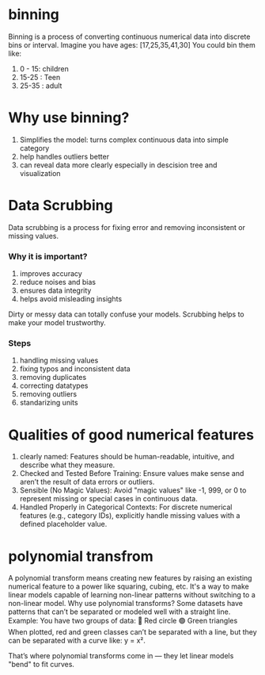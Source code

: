 # binning
Binning is a process of converting continuous numerical data into discrete bins or interval. Imagine you have ages: [17,25,35,41,30]
You could bin them like:
1. 0 - 15: children
2. 15-25 : Teen
3. 25-35 : adult

# Why use binning?
1. Simplifies the model: turns complex continuous data into simple category
2. help handles outliers better
3. can reveal data more clearly especially in descision tree and visualization



# Data Scrubbing
Data scrubbing is a process for fixing error and removing inconsistent or missing values. 

### Why it is important?
1. improves accuracy
2. reduce noises and bias
3. ensures data integrity
4. helps avoid misleading insights

Dirty or messy data can totally confuse your models. Scrubbing helps to make your model trustworthy.

### Steps
1. handling missing values
2. fixing typos and inconsistent data
3. removing duplicates
4. correcting datatypes
5. removing outliers
6. standarizing units


# Qualities of good numerical features
1. clearly named: Features should be human-readable, intuitive, and describe what they measure.
2. Checked and Tested Before Training: Ensure values make sense and aren’t the result of data errors or outliers.
3. Sensible (No Magic Values): Avoid "magic values" like -1, 999, or 0 to represent missing or special cases in continuous data.
4. Handled Properly in Categorical Contexts: For discrete numerical features (e.g., category IDs), explicitly handle missing values with a defined placeholder value.

# polynomial transfrom
A polynomial transform means creating new features by raising an existing numerical feature to a power like squaring, cubing, etc. It's a way to make linear models capable of learning non-linear patterns without switching to a non-linear model.
Why use polynomial transforms?
Some datasets have patterns that can’t be separated or modeled well with a straight line.
 Example: You have two groups of data:
🔴 Red circle
🟢 Green triangles
When plotted, red and green classes can’t be separated with a line, but they can be separated with a curve like: y = x².

That’s where polynomial transforms come in — they let linear models "bend" to fit curves.